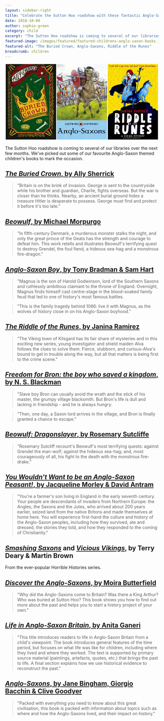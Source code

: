 ```yaml
---
layout: sidebar-right
title: "Celebrate the Sutton Hoo roadshow with these fantastic Anglo-Saxon themed books for children"
date: 2018-10-08
author: sophie-green
category: child
excerpt: "The Sutton Hoo roadshow is coming to several of our libraries over the next few months. We've picked out some of our favourite Anglo-Saxon themed children's books to mark the occasion."
featured-image: /images/featured/featured-childrens-anglo-saxon-books.jpg
featured-alt: "The Buried Crown, Anglo-Saxons, Riddle of the Runes"
breadcrumb: children
---
```


![The Buried Crown, Anglo-Saxons, Riddle of the Runes](/images/featured/featured-childrens-anglo-saxon-books.jpg)

The Sutton Hoo roadshow is coming to several of our libraries over the next few months. We've picked out some of our favourite Anglo-Saxon themed children's books to mark the occasion.

## [<cite>The Buried Crown</cite>, by Ally Sherrick](https://suffolk.spydus.co.uk/cgi-bin/spydus.exe/ENQ/OPAC/BIBENQ?BRN=2336157)

> "Britain is on the brink of invasion. George is sent to the countryside while his brother and guardian, Charlie, fights overseas. But the war is closer than he thinks. Nearby, an ancient burial ground hides a treasure Hitler is desperate to possess. George must find and protect it before it's too late."

## [<cite>Beowulf</cite>, by Michael Morpurgo](https://suffolk.spydus.co.uk/cgi-bin/spydus.exe/ENQ/OPAC/BIBENQ?BRN=1448256)

> "In fifth-century Denmark, a murderous monster stalks the night, and only the great prince of the Geats has the strength and courage to defeat him. This work retells and illustrates Beowulf's terrifying quest to destroy Grendel, the foul fiend, a hideous sea-hag and a monstrous fire-dragon."

## [<cite>Anglo-Saxon Boy</cite>, by Tony Bradman & Sam Hart](https://suffolk.spydus.co.uk/cgi-bin/spydus.exe/ENQ/OPAC/BIBENQ?BRN=2122104)

> "Magnus is the son of Harold Godwinson, lord of the Southern Saxons and ruthlessly ambitious claimant to the throne of England. Overnight, Magnus finds himself cast centre-stage in the blood-soaked family feud that led to one of history's most famous battles.

> "This is the family tragedy behind 1066: live it with Magnus, as the wolves of history close in on his Anglo-Saxon boyhood."

## [<cite>The Riddle of the Runes</cite>, by Janina Ramirez](https://suffolk.spydus.co.uk/cgi-bin/spydus.exe/ENQ/OPAC/BIBENQ?BRN=2366960)

> "The Viking town of Kilsgard has its fair share of mysteries and in this exciting new series, young investigator and shield maiden Alva follows the clues to solve them. Fierce, stubborn, and curious-Alva's bound to get in trouble along the way, but all that matters is being first to the crime scene."

## [<cite>Freedom for Bron: the boy who saved a kingdom</cite>, by N. S. Blackman](https://suffolk.spydus.co.uk/cgi-bin/spydus.exe/ENQ/OPAC/BIBENQ?BRN=1979359)

> "Slave boy Bron can usually avoid the wrath and the stick of his master, the grumpy village blacksmith. But Bron's life is dull and lacking in friendship - and he is always hungry.

> "Then, one day, a Saxon lord arrives in the village, and Bron is finally granted a chance to escape."

## [<cite>Beowulf: Dragonslayer</cite>, by Rosemary Sutcliffe](https://suffolk.spydus.co.uk/cgi-bin/spydus.exe/ENQ/OPAC/BIBENQ?BRN=1389833)

> "Rosemary Sutcliff recount's Beowulf's most terrifying quests: against Grendel the man-wolf; against the hideous sea-hag; and, most courageously of all, his fight to the death with the monstrous fire-drake."

## [<cite>You Wouldn't Want to be an Anglo-Saxon Peasant!</cite>, by Jacqueline Morley & David Antram](https://suffolk.spydus.co.uk/cgi-bin/spydus.exe/ENQ/OPAC/BIBENQ?BRN=1979754)

> "You're a farmer's son living in England in the early seventh century. Your people are descendants of invaders from Northern Europe: the Angles, the Saxons and the Jutes, who arrived about 200 years earlier, seized land from the native Britons and made themselves at home here. You will experience first-hand the culture and history of the Anglo-Saxon peoples, including how they survived, ate and dressed, the stories they told, and how they responded to the coming of Christianity."

## [<cite>Smashing Saxons</cite>](https://suffolk.spydus.co.uk/cgi-bin/spydus.exe/ENQ/OPAC/BIBENQ?BRN=2003880) and [<cite>Vicious Vikings</cite>](https://suffolk.spydus.co.uk/cgi-bin/spydus.exe/ENQ/OPAC/BIBENQ?BRN=2305112), by Terry Deary & Martin Brown

From the ever-popular Horrible Histories series.

## [<cite>Discover the Anglo-Saxons</cite>, by Moira Butterfield](https://suffolk.spydus.co.uk/cgi-bin/spydus.exe/ENQ/OPAC/BIBENQ?BRN=1614254)

> "Why did the Anglo-Saxons come to Britain? Was there a King Arthur? Who was buried at Sutton Hoo? This book shows you how to find out more about the past and helps you to start a history project of your own."

## [<cite>Life in Anglo-Saxon Britain</cite>, by Anita Ganeri](https://suffolk.spydus.co.uk/cgi-bin/spydus.exe/ENQ/OPAC/BIBENQ?BRN=1739440)

> "This title introduces readers to life in Anglo-Saxon Britain from a child's viewpoint. The book introduces general features of the time period, but focuses on what life was like for children, including where they lived and where they worked. The text is supported by primary source material (paintings, artefacts, quotes, etc.) that brings the past to life. A final section explains how we use historical evidence to reconstruct the past."

## [<cite>Anglo-Saxons</cite>, by Jane Bingham, Giorgio Bacchin & Clive Goodyer](https://suffolk.spydus.co.uk/cgi-bin/spydus.exe/ENQ/OPAC/BIBENQ?BRN=1722955)

> "Packed with everything you need to know about this great civilisation, this book is packed with information about topics such as where and how the Anglo-Saxons lived, and their impact on history."

